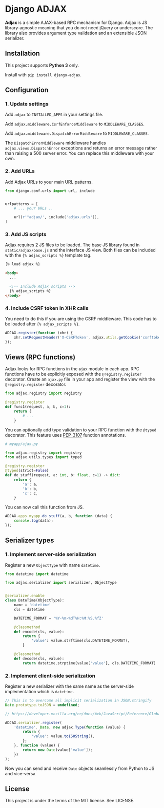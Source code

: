 # Django ADJAX

**Adjax** is a simple AJAX-based RPC mechanism for Django. Adjax is JS
library-agnostic  meaning that you do not need jQuery or underscore. The
library also provides argument type validation and an extensible JSON
serializer.

## Installation

This project supports **Python 3** only.

Install with `pip install django-adjax`.

## Configuration

### 1. Update settings

Add `adjax` to `INSTALLED_APPS` in your settings file.

Add `adjax.middleware.CsrfEnforceMiddleware` to `MIDDLEWARE_CLASSES`.

Add `adjax.middleware.DispatchErrorMiddleware` to `MIDDLEWARE_CLASSES`.

The `DispatchErrorMiddleware` middleware handles `adjax.views.DispatchError` 
exceptions and returns an error message rather than raising a 500 server
error. You can replace this middleware with your own.

### 2. Add URLs

Add Adjax URLs to your main URL patterns.

```python
from django.conf.urls import url, include


urlpatterns = [
    # ... your URLs ..

    url(r'^adjax/', include('adjax.urls')),
]
```

### 3. Add JS scripts

Adjax requires 2 JS files to be loaded. The base JS library found in
`static/adjax/base.js` and the interface JS view. Both files can be included
with the `{% adjax_scripts %}` template tag.

```html
{% load adjax %}

<body>
  ...

  <!-- Include Adjax scripts -->
  {% adjax_scripts %}
</body>
```

### 4. Include CSRF token in XHR calls

You need to do this if you are using the CSRF middleware. This code has to be
loaded after `{% adjax_scripts %}`.

```javascript
ADJAX.register(function (xhr) {
    xhr.setRequestHeader('X-CSRFToken', adjax.utils.getCookie('csrftoken'));
});
```

## Views (RPC functions)

Adjax looks for RPC functions in the `ajax` module in each app. RPC functions
have to be explicitly exposed with the `@registry.register` decorator. Create
an `ajax.py` file in your app and register the view with the
`@registry.register` decorator.

```python
from adjax.registry import registry

@registry.register
def func1(request, a, b, c=1):
    return {
        # ...
    }
```

You can optionally add type validation to your RPC function with the `@typed`
decorator. This feature uses
[PEP-3107](https://www.python.org/dev/peps/pep-3107/) function annotations.

```python
# myapp/ajax.py

from adjax.registry import registry
from adjax.utils.types import typed

@registry.register
@typed(strict=False)
def do_stuff(request, a: int, b: float, c=1) -> dict:
    return {
        'a': a,
        'b': b,
        'c': c,
    }
```

You can now call this function from JS.

```javascript
ADJAX.apps.myapp.do_stuff(a, b, function (data) {
    console.log(data);
});
```

## Serializer types

### 1. Implement server-side serialization

Register a new `ObjectType` with name `datetime`.

```python
from datetime import datetime

from adjax.serializer import serializer, ObjectType


@serializer.enable
class DateTime(ObjectType):
    name = 'datetime'
    cls = datetime

    DATETIME_FORMAT = '%Y-%m-%dT%H:%M:%S.%fZ'

    @classmethod
    def encode(cls, value):
        return {
            'value': value.strftime(cls.DATETIME_FORMAT),
        }

    @classmethod
    def decode(cls, value):
        return datetime.strptime(value['value'], cls.DATETIME_FORMAT)
```

### 2. Implement client-side serialization

Register a new serializer with the same name as the server-side
implementation which is `datetime`.

```javascript
// This is to overcome all implicit serialization in JSON.stringify
Date.prototype.toJSON = undefined;

// https://developer.mozilla.org/en/docs/Web/JavaScript/Reference/Global_Objects/JSON/stringify#toJSON_behavior

ADJAX.serializer.register(
    'datetime', Date, new adjax.Type(function (value) {
        return {
            'value': value.toISOString(),
        };
    }, function (value) {
        return new Date(value['value']);
    })
);
```

Now you can send and receive `Date` objects seamlessly from Python to JS
and vice-versa.

## License

This project is under the terms of the MIT license. See LICENSE.
